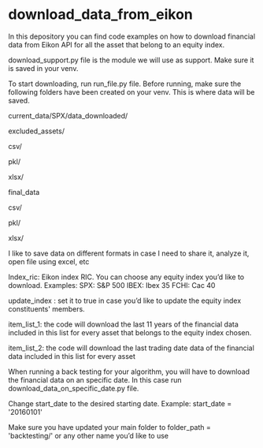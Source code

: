 # download_data_from_eikon
In this depository you can find code examples on how to download financial data from Eikon API for all the asset that belong to an equity index. 

download_support.py file is the module we will use as support. Make sure it is saved in your venv. 

To start downloading, run run_file.py file. Before running, make sure the following folders have been created on your venv. This is where data will be saved.  

current_data/SPX/data_downloaded/ 

  excluded_assets/ 

csv/ 

pkl/ 

xlsx/ 

final_data 

csv/ 

pkl/ 

xlsx/ 

I like to save data on different formats in case I need to share it, analyze it, open file using excel, etc 

Index_ric: Eikon index RIC. You can choose any equity index you’d like to download. Examples: 
    SPX: S&P 500 
    IBEX: Ibex 35 
    FCHI: Cac 40 

update_index : set it to true in case you’d like to update the equity index constituents' members.  

item_list_1: the code will download the last 11 years of the financial data included in this list for every asset that belongs to the equity index chosen.

item_list_2: the code will download the last trading date data of the financial data included in this list for every asset

When running a back testing for your algorithm, you will have to download the financial data on an specific date. In this case run download_data_on_specific_date.py file.  

Change start_date to the desired starting date. Example: start_date = '20160101' 

Make sure you have updated your main folder to folder_path = 'backtesting/' or any other name you’d like to use 

 
 
